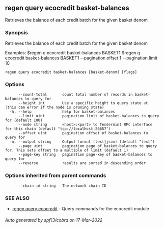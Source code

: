 ## regen query ecocredit basket-balances

Retrieves the balance of each credit batch for the given basket denom

### Synopsis

Retrieves the balance of each credit batch for the given basket denom

Examples:
		$regen q ecocredit basket-balances BASKET1
		$regen q ecocredit basket-balances BASKET1 --pagination.offset 1 --pagination.limit 10

```
regen query ecocredit basket-balances [basket-denom] [flags]
```

### Options

```
      --count-total       count total number of records in basket-balances to query for
      --height int        Use a specific height to query state at (this can error if the node is pruning state)
  -h, --help              help for basket-balances
      --limit uint        pagination limit of basket-balances to query for (default 100)
      --node string       <host>:<port> to Tendermint RPC interface for this chain (default "tcp://localhost:26657")
      --offset uint       pagination offset of basket-balances to query for
  -o, --output string     Output format (text|json) (default "text")
      --page uint         pagination page of basket-balances to query for. This sets offset to a multiple of limit (default 1)
      --page-key string   pagination page-key of basket-balances to query for
      --reverse           results are sorted in descending order
```

### Options inherited from parent commands

```
      --chain-id string   The network chain ID
```

### SEE ALSO

* [regen query ecocredit](regen_query_ecocredit.md)	 - Query commands for the ecocredit module

###### Auto generated by spf13/cobra on 17-Mar-2022
